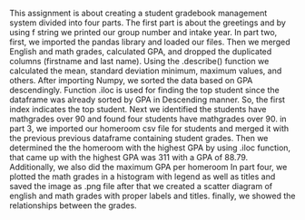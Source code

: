 This assignment is about creating a student gradebook management system divided into four parts. The first part is about the greetings and by using f string we printed our group number and intake year.
 In part two, first, we imported the pandas library and loaded our files.  Then we merged English and math grades, calculated GPA, and dropped the duplicated columns (firstname and last name). Using the .describe() function we calculated the mean, standard deviation minimum, maximum values, and others.
After importing Numpy, we sorted the data based on GPA descendingly. Function .iloc is used for finding the top student since the dataframe was already sorted by GPA in Descending manner. So, the first index indicates the top student. Next we identified the students have mathgrades over 90 and found four students have mathgrades over 90.
in part 3, we imported our homeroom csv file for students and merged it with the previous previous dataframe containing student grades. Then we determined the the homeroom with the highest GPA by using .iloc function, that came up with the highest GPA was 311 with a GPA of 88.79. Additionally, we also did the maximum GPA per homeroom
In part four,  we plotted  the math grades in a histogram with legend as well as titles and saved the image as .png file  after that we created a scatter diagram of english and math grades with proper labels and titles. finally, we showed the relationships between the grades.
